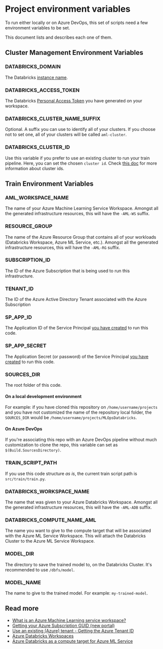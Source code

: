 # Project environment variables

To run either locally or on Azure DevOps, this set of scripts need a few
environment variables to be set. 

This document lists and describes each one of them.

##  Cluster Management Environment Variables

### DATABRICKS_DOMAIN

The Databricks [instance name](https://docs.azuredatabricks.net/user-guide/faq/workspace-details.html#id1).

### DATABRICKS_ACCESS_TOKEN

The Databricks
[Personal Access Token](https://docs.azuredatabricks.net/api/latest/authentication.html#generate-a-token)
you have generated on your workspace.

### DATABRICKS_CLUSTER_NAME_SUFFIX

Optional. A suffix you can use to identify all of your clusters.
If you choose not to set one, all of your clusters will be called `aml-cluster`.


### DATABRICKS_CLUSTER_ID

Use this variable if you prefer to use an existing cluster to run your
train pipeline. Here, you can set the chosen `cluster id`. Check
[this doc](https://docs.azuredatabricks.net/user-guide/faq/workspace-details.html#cluster-url)
for more information about cluster ids.

## Train Environment Variables

### AML_WORKSPACE_NAME

The name of your Azure Machine Learning Service Workspace. Amongst all the 
generated infrastructure resources, this will have the `-AML-WS` suffix.

### RESOURCE_GROUP

The name of the Azure Resource Group that contains all of your workloads
(Databricks Workspace, Azure ML Service, etc.). Amongst all the 
generated infrastructure resources, this will have the `-AML-RG` suffix.

### SUBSCRIPTION_ID

The ID of the Azure Subscription that is being used to run this infrastructure.

### TENANT_ID

The ID of the Azure Active Directory Tenant
associated with the Azure Subscription

### SP_APP_ID

The Application ID of the Service Principal
[you have created](setup-training-pipeline.md#create-the-service-principal-for-the-azure-machine-learning-workspace)
to run this code.

### SP_APP_SECRET

The Application Secret (or password) of the Service Principal
[you have created](setup-training-pipeline.md#create-the-service-principal-for-the-azure-machine-learning-workspace)
to run this code.

### SOURCES_DIR

The root folder of this code.

#### On a local development environment

For example: if you have cloned this repository on `/home/username/projects`
and you have not customized the name of the repository local folder, the
`SOURCES_DIR` would be `/home/username/projects/MLOpsDatabricks`.

#### On Azure DevOps

If you're associating this repo with an Azure DevOps pipeline without
much customization to clone the repo, this variable can set as
`$(Build.SourcesDirectory)`.

### TRAIN_SCRIPT_PATH

If you use this code structure *as is*, the current train script path
is `src/train/train.py`.

### DATABRICKS_WORKSPACE_NAME

The name that was given to your Azure Databricks Workspace. Amongst all the 
generated infrastructure resources, this will have the `-AML-ADB` suffix.

### DATABRICKS_COMPUTE_NAME_AML

The name you want to give to the compute target that will be associated with the
Azure ML Service Workspace. This will attach the Databricks Cluster
to the Azure ML Service Workspace.

### MODEL_DIR

The directory to save the trained model to, on the Databricks Cluster.
It's recommended to use `/dbfs/model`.

### MODEL_NAME

The name to give to the trained model. For example: `my-trained-model`.

## Read more

* [What is an Azure Machine Learning service workspace?](https://docs.microsoft.com/en-us/azure/machine-learning/service/concept-workspace)
* [Getting your Azure Subscription GUID (new portal)](https://blogs.msdn.microsoft.com/mschray/2016/03/18/getting-your-azure-subscription-guid-new-portal/)
* [Use an existing (Azure) tenant - Getting the Azure Tenant ID](https://docs.microsoft.com/en-us/azure/active-directory/develop/quickstart-create-new-tenant#use-an-existing-tenant)
* [Azure Databricks Workspaces](https://docs.azuredatabricks.net/user-guide/workspace.html#workspace)
* [Azure Databricks as a compute target for Azure ML Service](https://docs.microsoft.com/en-us/azure/machine-learning/service/how-to-create-your-first-pipeline#databricks)